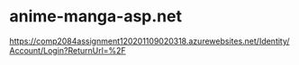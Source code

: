 # anime-manga-asp.net

https://comp2084assignment120201109020318.azurewebsites.net/Identity/Account/Login?ReturnUrl=%2F
